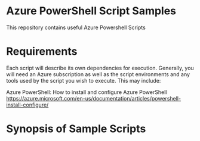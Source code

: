 # Azure PowerShell Script Samples
This repository contains useful Azure Powershell Scripts

# Requirements
Each script will describe its own dependencies for execution. Generally, you will need an Azure subscription as well as the script environments and any tools used by the script you wish to execute. This may include:

Azure PowerShell: How to install and configure Azure PowerShell  https://azure.microsoft.com/en-us/documentation/articles/powershell-install-configure/

# Synopsis of Sample Scripts
